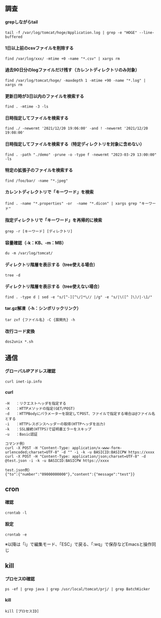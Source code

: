 ## 調査
#### grepしながらtail
```
tail -f /var/log/tomcat/hoge/Application.log | grep -e "HOGE" --line-buffered
```
#### 1日以上前のcsvファイルを削除する
```
find /var/log/xxx/ -mtime +0 -name "*.csv" | xargs rm
```
#### 過去90日分のlogファイルだけ残す（カレントディレクトリのみ対象）
```
find /var/log/tomcat/hoge/ -maxdepth 1 -mtime +90 -name "*.log" | xargs rm
```
#### 更新日時が3日以内のファイルを検索する
```
find . -mtime -3 -ls
```
#### 日時指定してファイルを検索する  
```
find ./ -newermt '2021/12/20 19:06:00' -and ! -newermt '2021/12/20 19:08:00'
```
#### 日時指定してファイルを検索する（特定ディレクトリを対象に含めない）
```
find . -path "./demo" -prune -o -type f -newermt "2023-03-29 13:00:00" -ls
```

#### 特定の拡張子のファイルを検索する  
```
find /foo/bar/ -name "*.jpeg"
```

#### カレントディレクトリで「キーワード」を検索
```
find . -name "*.properties" -or  -name "*.dicon" | xargs grep "キーワード"
```

#### 指定ディレクトリで「キーワード」を再帰的に検索
```
grep -r [キーワード] [ディレクトリ]
```

#### 容量確認（-k：KB、-m：MB）
```
du -m /var/log/tomcat/
```

#### ディレクトリ階層を表示する（tree使える場合）
```
tree -d
```

#### ディレクトリ階層を表示する（tree使えない場合）
```
find . -type d | sed -e "s/[^-][^\/]*\// |/g" -e "s/|\([^ ]\)/|-\1/"
```

#### tar.gz解凍（-h：シンボリックリンク）
```
tar zxf {ファイル名} -C {展開先} -h
```

#### 改行コード変換
```
dos2unix *.sh
```

## 通信
#### グローバルIPアドレス確認
```
curl inet-ip.info
```
#### curl
```
-H   ：リクエストヘッダを指定する
-X   ：HTTPメソッドの指定(GET/POST)
-d   ：HTTPBodyにパラメーターを設定してPOST、ファイルで指定する場合は@ファイル名とする
-i   ：HTTPレスポンスヘッダーの取得(HTTPヘッダを出力)
-k   ：SSL接続(HTTPS)で証明書エラーをスキップ
-u   ：Basic認証

コマンド例）
curl -X POST -H "Content-Type: application/x-www-form-urlencoded;charset=UTF-8" -d "" -i -k -u BASICID:BASICPW https://xxxx
curl -X POST -H "Content-Type: application/json;charset=UTF-8" -d @test.json -i -k -u BASICID:BASICPW https://xxxx

test.json例）
{"to":{"number":"09000000000"},"content":{"message":"test"}}
```

## cron
#### 確認
```
crontab -l
```

#### 設定
```
crontab -e
```
※以降は「i」で編集モード、「ESC」で戻る、「:wq」で保存などEmacsと操作同じ  

## kill
#### プロセスID確認
```
ps -ef | grep java | grep /usr/local/tomcat/prj/ | grep BatchKicker
```

#### kill
```
kill [プロセスID]
```

